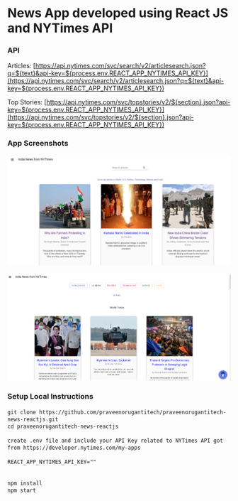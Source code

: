 # News App developed using React JS and NYTimes API

### API

Articles: [https://api.nytimes.com/svc/search/v2/articlesearch.json?q=${text}&api-key=${process.env.REACT_APP_NYTIMES_API_KEY}](https://api.nytimes.com/svc/search/v2/articlesearch.json?q=${text}&api-key=${process.env.REACT_APP_NYTIMES_API_KEY})

Top Stories: [https://api.nytimes.com/svc/topstories/v2/${section}.json?api-key=${process.env.REACT_APP_NYTIMES_API_KEY}](https://api.nytimes.com/svc/topstories/v2/${section}.json?api-key=${process.env.REACT_APP_NYTIMES_API_KEY})

### App Screenshots

![screenshot of the app](https://raw.githubusercontent.com/praveenorugantitech/praveenorugantitech-news-reactjs/master/src/images/screenshot1.PNG)

![screenshot of the app](https://raw.githubusercontent.com/praveenorugantitech/praveenorugantitech-news-reactjs/master/src/images/screenshot2.PNG)


### Setup Local Instructions

```
git clone https://github.com/praveenorugantitech/praveenorugantitech-news-reactjs.git
cd praveenorugantitech-news-reactjs

create .env file and include your API Key related to NYTimes API got from https://developer.nytimes.com/my-apps

REACT_APP_NYTIMES_API_KEY=""


npm install
npm start

```




